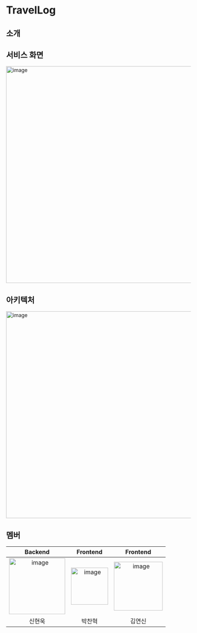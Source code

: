 # TravelLog

## 소개

## 서비스 화면
<img width="592" alt="image" src="https://github.com/2023OpenSourceProject/project/assets/99214190/75ed3883-d48f-4df5-902b-c1cab1dcccef">

## 아키텍처
<img width="565" alt="image" src="https://github.com/2023OpenSourceProject/project/assets/99214190/2bd66c99-f28a-422c-b1ad-5e26665392de">

## 멤버
|                   Backend                    |                      Frontend                       |                     Frontend                      |
| :------------------------------------------: | :------------------------------------------------: | :----------------------------------------------: | 
| <img width="153" alt="image" src="https://github.com/2023OpenSourceProject/project/assets/99214190/971b09bb-2581-4068-afb9-fdbf764235bb">| <img width="101" alt="image" src="https://github.com/2023OpenSourceProject/project/assets/99214190/0445db5b-4558-4370-8c0b-b59acd2bcbf7">| <img width="133" alt="image" src="https://github.com/2023OpenSourceProject/project/assets/99214190/07cd8624-f82f-4818-9ca2-cb50d84d9ef0">|
|  신현욱  |  박찬혁  |  김연신  |
